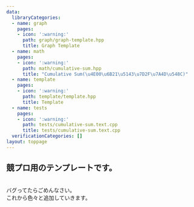 ```yaml
---
data:
  libraryCategories:
  - name: graph
    pages:
    - icon: ':warning:'
      path: graph/graph-template.hpp
      title: Graph Template
  - name: math
    pages:
    - icon: ':warning:'
      path: math/cumulative-sum.hpp
      title: "Cumulative Sum(\u4E00\u6B21\u5143\u7D2F\u7A4D\u548C)"
  - name: template
    pages:
    - icon: ':warning:'
      path: template/template.hpp
      title: Template
  - name: tests
    pages:
    - icon: ':warning:'
      path: tests/cumulative-sum.text.cpp
      title: tests/cumulative-sum.text.cpp
  verificationCategories: []
layout: toppage
---
```

## 競プロ用のテンプレートです。
<br>
バグってたらごめんなさい。
<br>
これから色々と追加していきます。